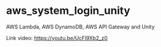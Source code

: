 # aws_system_login_unity

AWS Lambda, AWS DynamoDB, AWS API Gateway and Unity

Link video: https://youtu.be/UcFl9Xb2_z0
